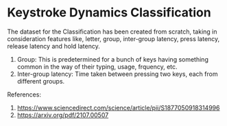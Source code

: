 # Keystroke Dynamics Classification
The dataset for the Classification has been created from scratch, taking in consideration features like, letter, group, inter-group latency, press latency, release latency and hold latency.
1. Group: This is predetermined for a bunch of keys having something common in the way of their typing, usage, frquency, etc.
2. Inter-group latency: Time taken between pressing two keys, each from different groups.


References:
1. https://www.sciencedirect.com/science/article/pii/S1877050918314996
2. https://arxiv.org/pdf/2107.00507
